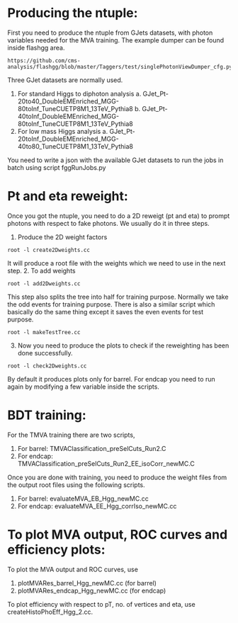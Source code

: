 Producing the ntuple:
=====================
First you need to produce the ntuple from GJets datasets, with photon variables needed for the MVA training. The example dumper can be found inside flashgg area.
```
https://github.com/cms-analysis/flashgg/blob/master/Taggers/test/singlePhotonViewDumper_cfg.py
```

Three GJet datasets are normally used.
1. For standard Higgs to diphoton analysis
   a. GJet_Pt-20to40_DoubleEMEnriched_MGG-80toInf_TuneCUETP8M1_13TeV_Pythia8
   b. GJet_Pt-40toInf_DoubleEMEnriched_MGG-80toInf_TuneCUETP8M1_13TeV_Pythia8
2. For low mass Higgs analysis
   a. GJet_Pt-20toInf_DoubleEMEnriched_MGG-40to80_TuneCUETP8M1_13TeV_Pythia8

You need to write a json with the available GJet datasets to run the jobs in batch using script fggRunJobs.py

Pt and eta reweight:
====================

Once you got the ntuple, you need to do a 2D reweigt (pt and eta) to prompt photons with respect to fake photons.
We usually do it in three steps.

1. Produce the 2D weight factors
```
root -l create2Dweights.cc
```

It will produce a root file with the weights which we need to use in the next step.
2. To add weights
```
root -l add2Dweights.cc
```

This step also splits the tree into half for training purpose. Normally we take the odd events for training purpose. There is also a similar script which basically do the same thing except it saves the even events for test purpose. 
```
root -l makeTestTree.cc
```

3. Now you need to produce the plots to check if the reweighting has been done successfully. 
```
root -l check2Dweights.cc
```
By default it produces plots only for barrel. For endcap you need to run again by modifying a few variable inside the scripts.

BDT training:
=============
For the TMVA training there are two scripts, 
1. For barrel: TMVAClassification_preSelCuts_Run2.C
2. For endcap: TMVAClassification_preSelCuts_Run2_EE_isoCorr_newMC.C

Once you are done with training, you need to produce the weight files from the output root files using the following scripts.
1. For barrel: evaluateMVA_EB_Hgg_newMC.cc
2. For endcap: evaluateMVA_EE_Hgg_corrIso_newMC.cc

To plot MVA output, ROC curves and efficiency plots:
====================================================
To plot the MVA output and ROC curves, use

1. plotMVARes_barrel_Hgg_newMC.cc (for barrel)
2. plotMVARes_endcap_Hgg_newMC.cc (for endcap)

To plot efficiency with respect to pT, no. of vertices and eta, use createHistoPhoEff_Hgg_2.cc.
